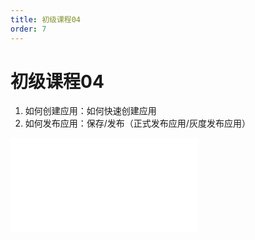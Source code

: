 ```yaml
---
title: 初级课程04
order: 7
---
```

# 初级课程04

  1. 如何创建应用：如何快速创建应用
  2. 如何发布应用：保存/发布（正式发布应用/灰度发布应用）

<iframe class="w-full aspect-video" src="//player.bilibili.com/player.html?isOutside=true&aid=114390347159116&bvid=BV1sMLvzfExB&cid=29579084699&p=1" scrolling="no" border="0" frameborder="no" framespacing="0" allowfullscreen="true"></iframe>
